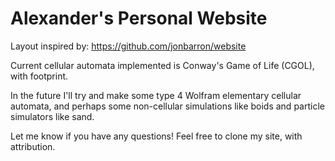 # Alexander's Personal Website

Layout inspired by:
https://github.com/jonbarron/website

Current cellular automata implemented is Conway's Game of Life (CGOL), with footprint. 

In the future I'll try and make some type 4 Wolfram elementary cellular automata, and perhaps some non-cellular simulations like boids and particle simulators like sand. 

Let me know if you have any questions! Feel free to clone my site, with attribution. 

